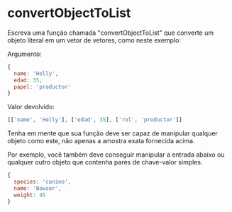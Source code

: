# convertObjectToList

Escreva uma função chamada "convertObjectToList" que converte um objeto literal em um vetor de vetores, como neste exemplo:

Argumento:

```javascript
{
  name: 'Holly',
  edad: 35,
  papel: 'productor'
}
```

Valor devolvido:

```javascript
[['name', 'Holly'], ['edad', 35], ['rol', 'productor']]
```

Tenha em mente que sua função deve ser capaz de manipular qualquer objeto como este, não apenas a amostra exata fornecida acima.

Por exemplo, você também deve conseguir manipular a entrada abaixo ou qualquer outro objeto que contenha pares de chave-valor simples.

```javascript
{
  species: 'canino',
  name: 'Bowser',
  weight: 45
}
```

